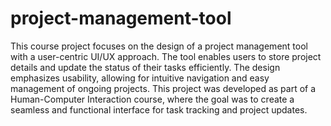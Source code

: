 # project-management-tool
This course project focuses on the design of a project management tool with a user-centric UI/UX approach. The tool enables users to store project details and update the status of their tasks efficiently. The design emphasizes usability, allowing for intuitive navigation and easy management of ongoing projects. This project was developed as part of a Human-Computer Interaction course, where the goal was to create a seamless and functional interface for task tracking and project updates.
